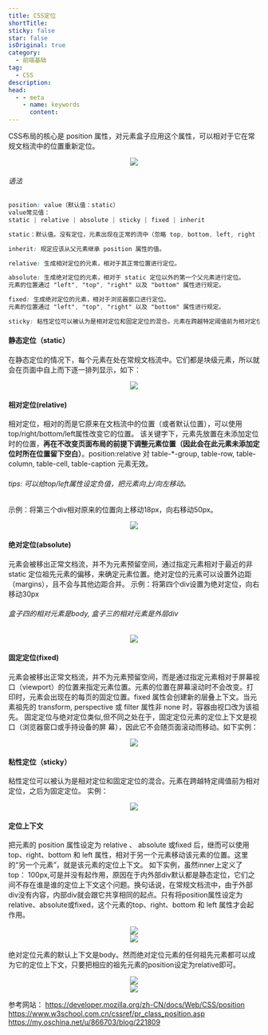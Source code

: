 ```yaml
---
title: CSS定位
shortTitle: 
sticky: false
star: false
isOriginal: true
category:
  - 前端基础
tag:
  - CSS
description: 
head:
  - - meta
    - name: keywords
      content: 
---
```


CSS布局的核心是 position 属性，对元素盒子应用这个属性，可以相对于它在常规文档流中的位置重新定位。

<div style="text-align: center"><img src="./asset/定位/img/定位概览.jpg" ></div>

###### 语法
```css
position: value（默认值：static）
value常见值：
static | relative | absolute | sticky | fixed | inherit

static：默认值。没有定位，元素出现在正常的流中（忽略 top, bottom, left, right 或者 z-index 声明）。

inherit: 规定应该从父元素继承 position 属性的值。

relative: 生成相对定位的元素，相对于其正常位置进行定位。

absolute: 生成绝对定位的元素，相对于 static 定位以外的第一个父元素进行定位。
元素的位置通过 "left", "top", "right" 以及 "bottom" 属性进行规定。

fixed: 生成绝对定位的元素，相对于浏览器窗口进行定位。
元素的位置通过 "left", "top", "right" 以及 "bottom" 属性进行规定。

sticky: 粘性定位可以被认为是相对定位和固定定位的混合。元素在跨越特定阈值前为相对定位，之后为固定定位。
```

#### 静态定位（static）
在静态定位的情况下，每个元素在处在常规文档流中。它们都是块级元素，所以就会在页面中自上而下逐一排列显示，如下：

<div style="text-align: center"><img src="./asset/定位/img/静态定位.jpg" ></div>

#### 相对定位(relative)
相对定位，相对的而是它原来在文档流中的位置（或者默认位置），可以使用top/right/bottom/left属性改变它的位置。
该关键字下，元素先放置在未添加定位时的位置，**再在不改变页面布局的前提下调整元素位置（因此会在此元素未添加定位时所在位置留下空白）**。position:relative 对 table-*-group, table-row, table-column, table-cell, table-caption 元素无效。
###### tips: 可以给top/left属性设定负值，把元素向上/向左移动。

示例：将第三个div相对原来的位置向上移动18px，向右移动50px。
<div style="text-align: center"><img src="./asset/定位/img/相对定位.jpg" ></div>

#### 绝对定位(absolute)
元素会被移出正常文档流，并不为元素预留空间，通过指定元素相对于最近的非 static 定位祖先元素的偏移，来确定元素位置。绝对定位的元素可以设置外边距（margins），且不会与其他边距合并。
示例：将第四个div设置为绝对定位，向右移动30px
###### 盒子四的相对元素是body, 盒子三的相对元素是外层div
<div style="text-align: center"><img src="./asset/定位/img/绝对定位.jpg" ></div>

#### 固定定位(fixed)
元素会被移出正常文档流，并不为元素预留空间，而是通过指定元素相对于屏幕视口（viewport）的位置来指定元素位置。元素的位置在屏幕滚动时不会改变。打印时，元素会出现在的每页的固定位置。fixed 属性会创建新的层叠上下文。当元素祖先的 transform, perspective 或 filter 属性非 none 时，容器由视口改为该祖先。
固定定位与绝对定位类似,但不同之处在于，固定定位元素的定位上下文是视口（浏览器窗口或手持设备的屏
幕），因此它不会随页面滚动而移动。如下实例：
<div style="text-align: center"><img src="./asset/定位/img/固定定位.gif" ></div>

#### 粘性定位（sticky）
粘性定位可以被认为是相对定位和固定定位的混合。元素在跨越特定阈值前为相对定位，之后为固定定位。
实例：
<div style="text-align: center"><img src="./asset/定位/img/粘性定位.gif" ></div>


#### 定位上下文
把元素的 position 属性设定为 relative 、 absolute 或fixed 后，继而可以使用 top、right、bottom 和 left 属性，相对于另一个元素移动该元素的位置。这里的“另一个元素”，就是该元素的定位上下文。
如下实例，虽然inner上定义了top： 100px,可是并没有起作用，原因在于内外部div默认都是静态定位，它们之间不存在谁是谁的定位上下文这个问题。换句话说，在常规文档流中，由于外部div没有内容，内部div就会跟它共享相同的起点。只有将position属性设定为relative、absolute或fixed，这个元素的top、right、bottom 和 left 属性才会起作用。
<div style="text-align: center"><img src="./asset/定位/img/定位上下文1.jpg" ></div>
<div style="text-align: center"><img src="./asset/定位/img/定位上下文2.jpg" ></div>

绝对定位元素的默认上下文是body。然而绝对定位元素的任何祖先元素都可以成为它的定位上下文，只要把相应的祖先元素的position设定为relative即可。
<div style="text-align: center"><img src="./asset/定位/img/定位上下文3.jpg" ></div>
<div style="text-align: center"><img src="./asset/定位/img/定位上下文4.jpg" ></div>


参考网站：
https://developer.mozilla.org/zh-CN/docs/Web/CSS/position
https://www.w3school.com.cn/cssref/pr_class_position.asp
https://my.oschina.net/u/866703/blog/221809